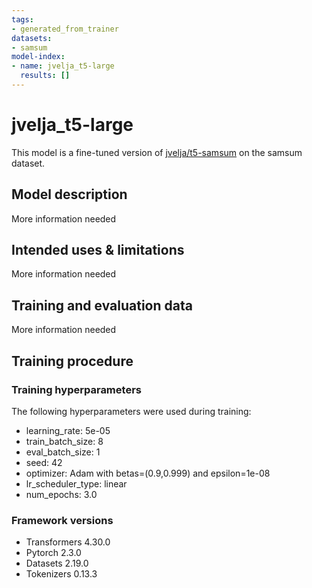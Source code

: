 ```yaml
---
tags:
- generated_from_trainer
datasets:
- samsum
model-index:
- name: jvelja_t5-large
  results: []
---
```


<!-- This model card has been generated automatically according to the information the Trainer had access to. You
should probably proofread and complete it, then remove this comment. -->

# jvelja_t5-large

This model is a fine-tuned version of [jvelja/t5-samsum](https://huggingface.co/jvelja/t5-samsum) on the samsum dataset.

## Model description

More information needed

## Intended uses & limitations

More information needed

## Training and evaluation data

More information needed

## Training procedure

### Training hyperparameters

The following hyperparameters were used during training:
- learning_rate: 5e-05
- train_batch_size: 8
- eval_batch_size: 1
- seed: 42
- optimizer: Adam with betas=(0.9,0.999) and epsilon=1e-08
- lr_scheduler_type: linear
- num_epochs: 3.0

### Framework versions

- Transformers 4.30.0
- Pytorch 2.3.0
- Datasets 2.19.0
- Tokenizers 0.13.3
